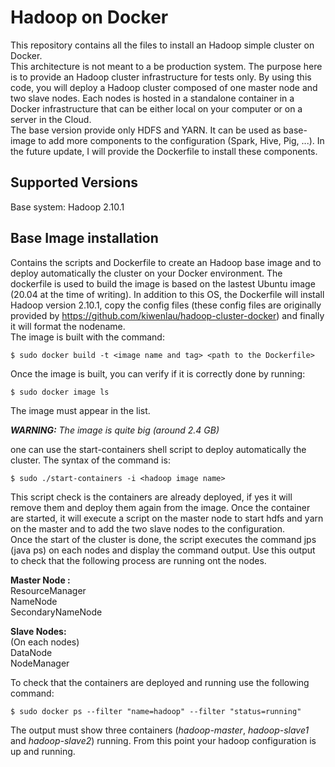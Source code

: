 # Hadoop on Docker
This repository contains all the files to install an Hadoop simple cluster on Docker.   
This architecture is not meant to a be production system. The purpose here is to provide an Hadoop cluster infrastructure for tests only.
By using this code, you will deploy a Hadoop cluster composed of one master node and two slave nodes. Each nodes is hosted in a standalone container in a Docker infrastructure that can be either local on your computer or on a server in the Cloud.  
The base version provide only HDFS and YARN. It can be used as base-image to add more components to the configuration (Spark, Hive, Pig, ...). In the future update, I will provide the Dockerfile to install these components.  

## Supported Versions
Base system: Hadoop 2.10.1

## Base Image installation
Contains the scripts and Dockerfile to create an Hadoop base image and to deploy automatically the cluster on your Docker environment.
The dockerfile is used to build the image is based on the lastest Ubuntu image (20.04 at the time of writing). In addition to this OS, the Dockerfile will install Hadoop version 2.10.1, copy the config files (these config files are originally provided by https://github.com/kiwenlau/hadoop-cluster-docker) and finally it will format the nodename.  
The image is built with the command:  

`$ sudo docker build -t <image name and tag> <path to the Dockerfile>`

Once the image is built, you can verify if it is correctly done by running:

`$ sudo docker image ls`

The image must appear in the list.

*__WARNING:__ The image is quite big (around 2.4 GB)*  

one can use the start-containers shell script to deploy automatically the cluster. The syntax of the command is:

`$ sudo ./start-containers -i <hadoop image name>`

This script check is the containers are already deployed, if yes it will remove them and deploy them again from the image. Once the container are started, it will execute a script on the master node to start hdfs and yarn on the master and to add the two slave nodes to the configuration.  
Once the start of the cluster is done, the script executes the command jps (java ps) on each nodes and display the command output. Use this output to check that the following process are running ont the nodes.  
  
__Master Node :__  
ResourceManager  
NameNode  
SecondaryNameNode  
  
__Slave Nodes:__  
(On each nodes)  
DataNode  
NodeManager  

To check that the containers are deployed and running use the following command:

`$ sudo docker ps --filter "name=hadoop" --filter "status=running"`  

The output must show three containers (*hadoop-master*, *hadoop-slave1* and *hadoop-slave2*) running. From this point your hadoop configuration is up and running.
